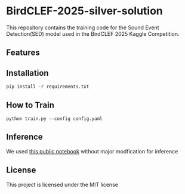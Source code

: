 # BirdCLEF-2025-silver-solution
This repository contains the training code for the Sound Event Detection(SED) model used in the BirdCLEF 2025 Kaggle Competition.
## Features
## Installation 
`pip install -r requirements.txt`
## How to Train
`python train.py --config config.yaml`
## Inference 
We used [this public notebook](https://www.kaggle.com/code/johnyim1570/bird25-weightedblend-nfnet-seresnext-0-878) without major modfication for inference

## License 
This project is licensed under the MIT license 

